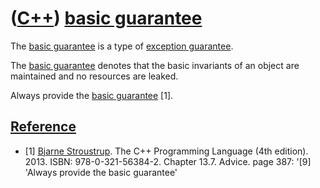 # ([C++](Cpp.md)) [basic guarantee](CppBasicGuarantee.md)

The [basic guarantee](CppBasicGuarantee.md) is a type of [exception
guarantee](CppExceptionGuarantee.md).

The [basic guarantee](CppBasicGuarantee.md) denotes that the basic
invariants of an object are maintained and no resources are leaked.

Always provide the [basic guarantee](CppBasicGuarantee.md) \[1\].

## [Reference](CppReferences.md)

 * [1] [Bjarne Stroustrup](CppBjarneStroustrup.md). The C++ Programming
    Language (4th edition). 2013. ISBN: 978-0-321-56384-2. Chapter 13.7.
    Advice. page 387: '\[9\] 'Always provide the basic guarantee'
